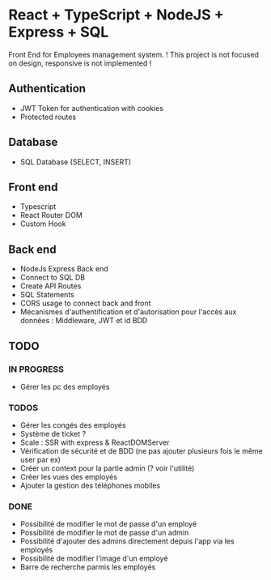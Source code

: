# React + TypeScript + NodeJS + Express + SQL

Front End for Employees management system.
! This project is not focused on design, responsive is not implemented !

## Authentication

- JWT Token for authentication with cookies
- Protected routes

## Database

- SQL Database (SELECT, INSERT)

## Front end

- Typescript
- React Router DOM
- Custom Hook

## Back end

- NodeJs Express Back end
- Connect to SQL DB
- Create API Routes
- SQL Statements
- CORS usage to connect back and front
- Mécanismes d'authentification et d'autorisation pour l'accès aux données : Middleware, JWT et id BDD

## TODO

### IN PROGRESS

- Gérer les pc des employés

### TODOS

- Gérer les congés des employés
- Système de ticket ?
- Scale : SSR with express & ReactDOMServer
- Vérification de sécurité et de BDD (ne pas ajouter plusieurs fois le même user par ex)
- Créer un context pour la partie admin (? voir l'utilité)
- Créer les vues des employés
- Ajouter la gestion des téléphones mobiles

### DONE

- Possibilité de modifier le mot de passe d'un employé
- Possibilité de modifier le mot de passe d'un admin
- Possibilité d'ajouter des admins directement depuis l'app via les employés
- Possibilité de modifier l'image d'un employé
- Barre de recherche parmis les employés
